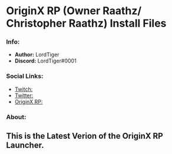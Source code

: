 # OriginX RP (Owner Raathz/ Christopher Raathz) Install Files

### Info:
- **Author:** LordTiger
- **Discord:** LordTiger#0001

### Social Links:
- [Twitch:](https://www.twitch.tv/mlordtiger)
- [Twitter:](https://twitter.com/MLordTiger)
- [OriginX RP:](https://discord.gg/5NDARUCubq)

### About:
This is the Latest Verion of the OriginX RP Launcher.
---
